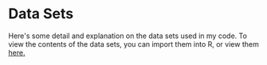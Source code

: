 # Data Sets

Here's some detail and explanation on the data sets used in my code. To view the contents of the data sets, you can import them into R, or view them [here.](https://github.com/NYJetsAnalytics/NYJetsAnalytics/tree/master/data_sets)
